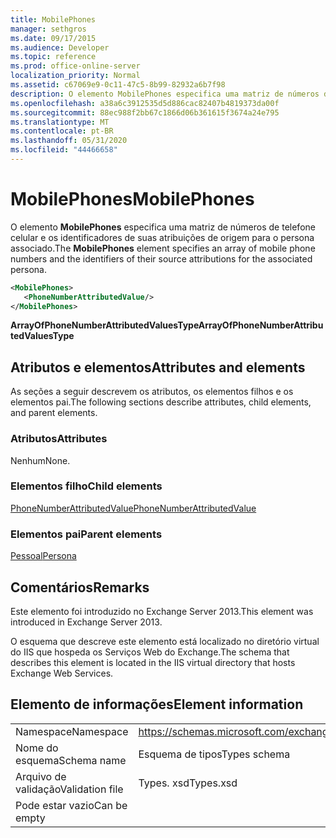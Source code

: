```yaml
---
title: MobilePhones
manager: sethgros
ms.date: 09/17/2015
ms.audience: Developer
ms.topic: reference
ms.prod: office-online-server
localization_priority: Normal
ms.assetid: c67069e9-0c11-47c5-8b99-82932a6b7f98
description: O elemento MobilePhones especifica uma matriz de números de telefone celular e os identificadores de suas atribuições de origem para o persona associado.
ms.openlocfilehash: a38a6c3912535d5d886cac82407b4819373da00f
ms.sourcegitcommit: 88ec988f2bb67c1866d06b361615f3674a24e795
ms.translationtype: MT
ms.contentlocale: pt-BR
ms.lasthandoff: 05/31/2020
ms.locfileid: "44466658"
---
```

# <a name="mobilephones"></a><span data-ttu-id="72239-103">MobilePhones</span><span class="sxs-lookup"><span data-stu-id="72239-103">MobilePhones</span></span>

<span data-ttu-id="72239-104">O elemento **MobilePhones** especifica uma matriz de números de telefone celular e os identificadores de suas atribuições de origem para o persona associado.</span><span class="sxs-lookup"><span data-stu-id="72239-104">The **MobilePhones** element specifies an array of mobile phone numbers and the identifiers of their source attributions for the associated persona.</span></span> 
  
```XML
<MobilePhones>
   <PhoneNumberAttributedValue/>
</MobilePhones>
```

 <span data-ttu-id="72239-105">**ArrayOfPhoneNumberAttributedValuesType**</span><span class="sxs-lookup"><span data-stu-id="72239-105">**ArrayOfPhoneNumberAttributedValuesType**</span></span>
## <a name="attributes-and-elements"></a><span data-ttu-id="72239-106">Atributos e elementos</span><span class="sxs-lookup"><span data-stu-id="72239-106">Attributes and elements</span></span>

<span data-ttu-id="72239-107">As seções a seguir descrevem os atributos, os elementos filhos e os elementos pai.</span><span class="sxs-lookup"><span data-stu-id="72239-107">The following sections describe attributes, child elements, and parent elements.</span></span>
  
### <a name="attributes"></a><span data-ttu-id="72239-108">Atributos</span><span class="sxs-lookup"><span data-stu-id="72239-108">Attributes</span></span>

<span data-ttu-id="72239-109">Nenhum</span><span class="sxs-lookup"><span data-stu-id="72239-109">None.</span></span>
  
### <a name="child-elements"></a><span data-ttu-id="72239-110">Elementos filho</span><span class="sxs-lookup"><span data-stu-id="72239-110">Child elements</span></span>

[<span data-ttu-id="72239-111">PhoneNumberAttributedValue</span><span class="sxs-lookup"><span data-stu-id="72239-111">PhoneNumberAttributedValue</span></span>](phonenumberattributedvalue.md)
  
### <a name="parent-elements"></a><span data-ttu-id="72239-112">Elementos pai</span><span class="sxs-lookup"><span data-stu-id="72239-112">Parent elements</span></span>

[<span data-ttu-id="72239-113">Pessoal</span><span class="sxs-lookup"><span data-stu-id="72239-113">Persona</span></span>](persona.md)
  
## <a name="remarks"></a><span data-ttu-id="72239-114">Comentários</span><span class="sxs-lookup"><span data-stu-id="72239-114">Remarks</span></span>

<span data-ttu-id="72239-115">Este elemento foi introduzido no Exchange Server 2013.</span><span class="sxs-lookup"><span data-stu-id="72239-115">This element was introduced in Exchange Server 2013.</span></span>
  
<span data-ttu-id="72239-116">O esquema que descreve este elemento está localizado no diretório virtual do IIS que hospeda os Serviços Web do Exchange.</span><span class="sxs-lookup"><span data-stu-id="72239-116">The schema that describes this element is located in the IIS virtual directory that hosts Exchange Web Services.</span></span>
  
## <a name="element-information"></a><span data-ttu-id="72239-117">Elemento de informações</span><span class="sxs-lookup"><span data-stu-id="72239-117">Element information</span></span>

|||
|:-----|:-----|
|<span data-ttu-id="72239-118">Namespace</span><span class="sxs-lookup"><span data-stu-id="72239-118">Namespace</span></span>  <br/> |https://schemas.microsoft.com/exchange/services/2006/types  <br/> |
|<span data-ttu-id="72239-119">Nome do esquema</span><span class="sxs-lookup"><span data-stu-id="72239-119">Schema name</span></span>  <br/> |<span data-ttu-id="72239-120">Esquema de tipos</span><span class="sxs-lookup"><span data-stu-id="72239-120">Types schema</span></span>  <br/> |
|<span data-ttu-id="72239-121">Arquivo de validação</span><span class="sxs-lookup"><span data-stu-id="72239-121">Validation file</span></span>  <br/> |<span data-ttu-id="72239-122">Types. xsd</span><span class="sxs-lookup"><span data-stu-id="72239-122">Types.xsd</span></span>  <br/> |
|<span data-ttu-id="72239-123">Pode estar vazio</span><span class="sxs-lookup"><span data-stu-id="72239-123">Can be empty</span></span>  <br/> ||
   

